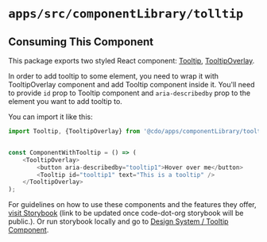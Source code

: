 # `apps/src/componentLibrary/tolltip`

## Consuming This Component

This package exports two styled React component: [Tooltip](Tooltip.tsx), [TooltipOverlay](Tooltip.tsx).

In order to add tooltip to some element, you need to wrap it with TooltipOverlay component and add Tooltip component
inside it. You'll need to provide `id` prop to Tooltip component and `aria-describedby` prop to the element
you want to add tooltip to.

You can import it like this:

```javascript
import Tooltip, {TooltipOverlay} from '@cdo/apps/componentLibrary/tooltip';


const ComponentWithTooltip = () => (
    <TooltipOverlay>
        <button aria-describedby="tooltip1">Hover over me</button>
        <Tooltip id="tooltip1" text="This is a tooltip" />
    </TooltipOverlay>
);
```

For guidelines on how to use these components and the features they offer, [visit Storybook](https://code-dot-org.github.io/dsco_)
(link to be updated once code-dot-org storybook will be public.).
Or run storybook locally and go to [Design System / Tooltip Component](http://localhost:9001/?path=/story/designsystem-tooltip--default-tooltip).
